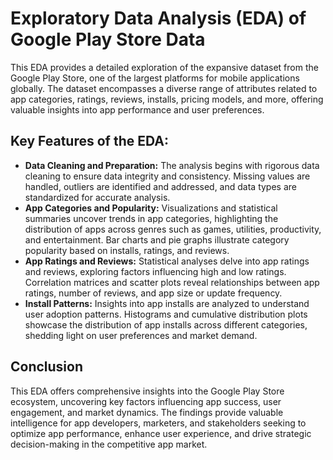 <h1>Exploratory Data Analysis (EDA) of Google Play Store Data</h1>

<p>This EDA provides a detailed exploration of the expansive dataset from the Google Play Store, one of the largest platforms for mobile applications globally. The dataset encompasses a diverse range of attributes related to app categories, ratings, reviews, installs, pricing models, and more, offering valuable insights into app performance and user preferences.</p>

<h2>Key Features of the EDA:</h2>


<ul>
<li><b>Data Cleaning and Preparation:</b> The analysis begins with rigorous data cleaning to ensure data integrity and consistency. Missing values are handled, outliers are identified and addressed, and data types are standardized for accurate analysis.</li>

<li><b>App Categories and Popularity:</b> Visualizations and statistical summaries uncover trends in app categories, highlighting the distribution of apps across genres such as games, utilities, productivity, and entertainment. Bar charts and pie graphs illustrate category popularity based on installs, ratings, and reviews.</li>

<li><b>App Ratings and Reviews:</b> Statistical analyses delve into app ratings and reviews, exploring factors influencing high and low ratings. Correlation matrices and scatter plots reveal relationships between app ratings, number of reviews, and app size or update frequency.</li>

<li><b>Install Patterns:</b> Insights into app installs are analyzed to understand user adoption patterns. Histograms and cumulative distribution plots showcase the distribution of app installs across different categories, shedding light on user preferences and market demand.</li>
</ul>


<h2>Conclusion</h2>
This EDA offers comprehensive insights into the Google Play Store ecosystem, uncovering key factors influencing app success, user engagement, and market dynamics. The findings provide valuable intelligence for app developers, marketers, and stakeholders seeking to optimize app performance, enhance user experience, and drive strategic decision-making in the competitive app market.
